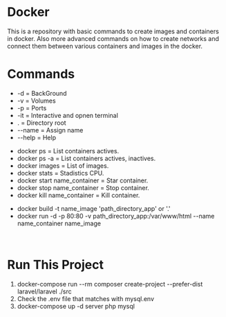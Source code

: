 # Docker
This is a repository with basic commands to create images and containers in docker.
Also more advanced commands on how to create networks and connect them between various containers and images in the docker.
<br>

# Commands
<ul>
  <li>-d     = BackGround</li>
  <li>-v     = Volumes</li>
  <li>-p     = Ports</li>
  <li>-it    = Interactive and opnen terminal</li>
  <li>.      = Directory root</li>
  <li>--name = Assign name</li>
  <li>--help = Help</li>
</ul>
<ul>
  <li>docker ps                   = List containers actives.</li>
  <li>docker ps -a                = List containers actives, inactives.</li>
  <li>docker images               = List of images.</li>
  <li>docker stats                = Stadistics CPU.</li>
  <li>docker start name_container = Star container.</li>
  <li>docker stop name_container  = Stop container.</li>
  <li>docker kill name_container  = Kill container.</li>
</ul>
<ul>
    <li>docker build -t name_image 'path_directory_app' or '.'</li>
    <li>docker run -d -p 80:80 -v path_directory_app:/var/www/html --name name_container name_image</li>
</ul>
<br>

# Run This Project
<ol>
  <li>docker-compose run --rm composer create-project --prefer-dist laravel/laravel ./src</li>
  <li>Check the .env file that matches with mysql.env</li>
  <li>docker-compose up -d server php mysql </li>
</ol>
